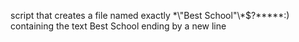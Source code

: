 script that creates a file named exactly \*\\"Best School"\\\*$\?\*\*\*\*\*:) containing the text Best School ending by a new line
